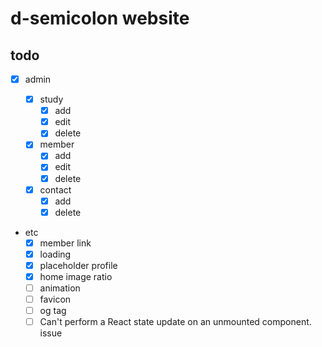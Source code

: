 # d-semicolon website

## todo

- [x] admin

  - [x] study
    - [x] add
    - [x] edit
    - [x] delete
  - [x] member
    - [x] add
    - [x] edit
    - [x] delete
  - [x] contact
    - [x] add
    - [x] delete

- etc
  - [x] member link
  - [x] loading
  - [x] placeholder profile
  - [x] home image ratio
  - [ ] animation
  - [ ] favicon
  - [ ] og tag
  - [ ] Can't perform a React state update on an unmounted component. issue
